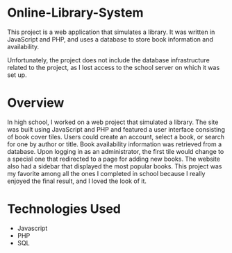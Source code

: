 # Online-Library-System
This project is a web application that simulates a library. It was written in JavaScript and PHP, and uses a database to store book information and availability.

Unfortunately, the project does not include the database infrastructure related to the project, as I lost access to the school server on which it was set up.

# Overview
In high school, I worked on a web project that simulated a library. The site was built using JavaScript and PHP and featured a user interface consisting of book cover tiles. Users could create an account, select a book, or search for one by author or title. Book availability information was retrieved from a database. Upon logging in as an administrator, the first tile would change to a special one that redirected to a page for adding new books. The website also had a sidebar that displayed the most popular books. This project was my favorite among all the ones I completed in school because I really enjoyed the final result, and I loved the look of it.

# Technologies Used
- Javascript
- PHP
- SQL
